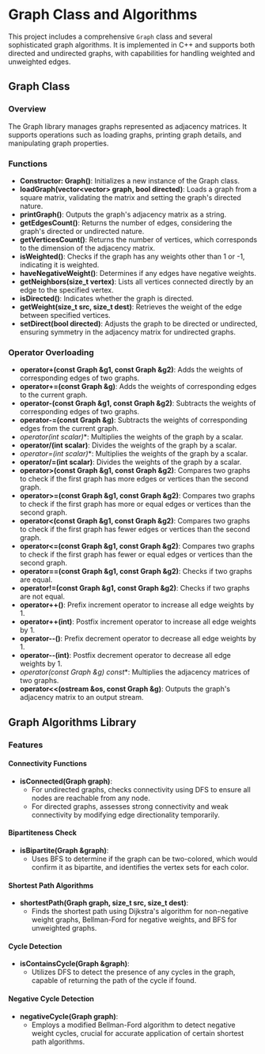 # Graph Class and Algorithms

This project includes a comprehensive `Graph` class and several sophisticated graph algorithms. It is implemented in C++ and supports both directed and undirected graphs, with capabilities for handling weighted and unweighted edges.

## Graph Class

### Overview

The Graph library manages graphs represented as adjacency matrices. It supports operations such as loading graphs, printing graph details, and manipulating graph properties.

### Functions

- **Constructor: Graph()**: Initializes a new instance of the Graph class.
- **loadGraph(vector<vector<int>> graph, bool directed)**: Loads a graph from a square matrix, validating the matrix and setting the graph's directed nature.
- **printGraph()**: Outputs the graph's adjacency matrix as a string.
- **getEdgesCount()**: Returns the number of edges, considering the graph's directed or undirected nature.
- **getVerticesCount()**: Returns the number of vertices, which corresponds to the dimension of the adjacency matrix.
- **isWeighted()**: Checks if the graph has any weights other than 1 or -1, indicating it is weighted.
- **haveNegativeWeight()**: Determines if any edges have negative weights.
- **getNeighbors(size_t vertex)**: Lists all vertices connected directly by an edge to the specified vertex.
- **isDirected()**: Indicates whether the graph is directed.
- **getWeight(size_t src, size_t dest)**: Retrieves the weight of the edge between specified vertices.
- **setDirect(bool directed)**: Adjusts the graph to be directed or undirected, ensuring symmetry in the adjacency matrix for undirected graphs.

### Operator Overloading

- **operator+(const Graph &g1, const Graph &g2)**: Adds the weights of corresponding edges of two graphs.
- **operator+=(const Graph &g)**: Adds the weights of corresponding edges to the current graph.
- **operator-(const Graph &g1, const Graph &g2)**: Subtracts the weights of corresponding edges of two graphs.
- **operator-=(const Graph &g)**: Subtracts the weights of corresponding edges from the current graph.
- **operator*(int scalar)**: Multiplies the weights of the graph by a scalar.
- **operator/(int scalar)**: Divides the weights of the graph by a scalar.
- **operator*=(int scalar)**: Multiplies the weights of the graph by a scalar.
- **operator/=(int scalar)**: Divides the weights of the graph by a scalar.
- **operator>(const Graph &g1, const Graph &g2)**: Compares two graphs to check if the first graph has more edges or vertices than the second graph.
- **operator>=(const Graph &g1, const Graph &g2)**: Compares two graphs to check if the first graph has more or equal edges or vertices than the second graph.
- **operator<(const Graph &g1, const Graph &g2)**: Compares two graphs to check if the first graph has fewer edges or vertices than the second graph.
- **operator<=(const Graph &g1, const Graph &g2)**: Compares two graphs to check if the first graph has fewer or equal edges or vertices than the second graph.
- **operator==(const Graph &g1, const Graph &g2)**: Checks if two graphs are equal.
- **operator!=(const Graph &g1, const Graph &g2)**: Checks if two graphs are not equal.
- **operator++()**: Prefix increment operator to increase all edge weights by 1.
- **operator++(int)**: Postfix increment operator to increase all edge weights by 1.
- **operator--()**: Prefix decrement operator to decrease all edge weights by 1.
- **operator--(int)**: Postfix decrement operator to decrease all edge weights by 1.
- **operator*(const Graph &g) const**: Multiplies the adjacency matrices of two graphs.
- **operator<<(ostream &os, const Graph &g)**: Outputs the graph's adjacency matrix to an output stream.

## Graph Algorithms Library

### Features

#### Connectivity Functions

- **isConnected(Graph graph)**:
  - For undirected graphs, checks connectivity using DFS to ensure all nodes are reachable from any node.
  - For directed graphs, assesses strong connectivity and weak connectivity by modifying edge directionality temporarily.

#### Bipartiteness Check

- **isBipartite(Graph &graph)**:
  - Uses BFS to determine if the graph can be two-colored, which would confirm it as bipartite, and identifies the vertex sets for each color.

#### Shortest Path Algorithms

- **shortestPath(Graph graph, size_t src, size_t dest)**:
  - Finds the shortest path using Dijkstra's algorithm for non-negative weight graphs, Bellman-Ford for negative weights, and BFS for unweighted graphs.

#### Cycle Detection

- **isContainsCycle(Graph &graph)**:
  - Utilizes DFS to detect the presence of any cycles in the graph, capable of returning the path of the cycle if found.

#### Negative Cycle Detection

- **negativeCycle(Graph graph)**:
  - Employs a modified Bellman-Ford algorithm to detect negative weight cycles, crucial for accurate application of certain shortest path algorithms.
